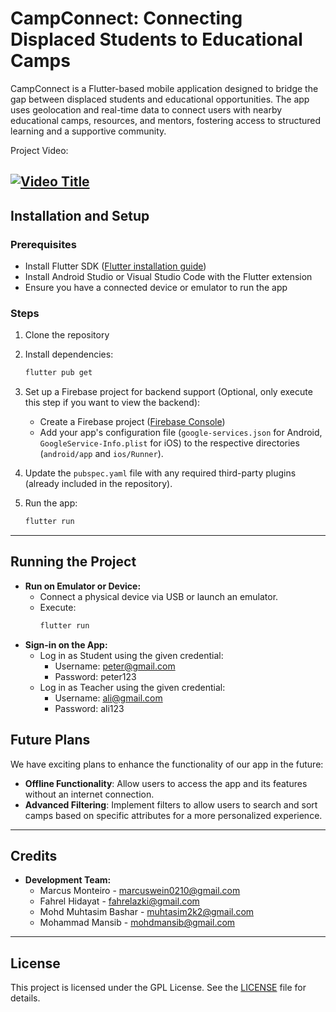 

# CampConnect: Connecting Displaced Students to Educational Camps

CampConnect is a Flutter-based mobile application designed to bridge the gap between displaced students and educational opportunities. The app uses geolocation and real-time data to connect users with nearby educational camps, resources, and mentors, fostering access to structured learning and a supportive community.

Project Video:

[![Video Title](https://img.youtube.com/vi/NW1u85gMUBk/0.jpg)](https://www.youtube.com/watch?v=NW1u85gMUBk)
---

## Installation and Setup

### Prerequisites
- Install Flutter SDK ([Flutter installation guide](https://flutter.dev/docs/get-started/install))
- Install Android Studio or Visual Studio Code with the Flutter extension
- Ensure you have a connected device or emulator to run the app

### Steps
1. Clone the repository
2. Install dependencies:
   ```bash
   flutter pub get
   ```
3. Set up a Firebase project for backend support (Optional, only execute this step if you want to view the backend):
   - Create a Firebase project ([Firebase Console](https://console.firebase.google.com/))
   - Add your app's configuration file (`google-services.json` for Android, `GoogleService-Info.plist` for iOS) to the respective directories (`android/app` and `ios/Runner`).
   
4. Update the `pubspec.yaml` file with any required third-party plugins (already included in the repository).

5. Run the app:
   ```bash
   flutter run
   ```

---

## Running the Project

- **Run on Emulator or Device:**
   - Connect a physical device via USB or launch an emulator.
   - Execute:
     ```bash
     flutter run
     ```
- **Sign-in on the App:**
   - Log in as Student using the given credential:
     - Username: peter@gmail.com
     - Password: peter123
   - Log in as Teacher using the given credential:
     - Username: ali@gmail.com
     - Password: ali123

## Future Plans

We have exciting plans to enhance the functionality of our app in the future:

- **Offline Functionality**: Allow users to access the app and its features without an internet connection.
- **Advanced Filtering**: Implement filters to allow users to search and sort camps based on specific attributes for a more personalized experience.

---

## Credits
- **Development Team:**
  - Marcus Monteiro - marcuswein0210@gmail.com
  - Fahrel Hidayat - fahrelazki@gmail.com
  - Mohd Muhtasim Bashar - muhtasim2k2@gmail.com
  - Mohammad Mansib - mohdmansib@gmail.com

---

## License
This project is licensed under the GPL License. See the [LICENSE](LICENSE) file for details.

